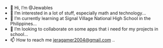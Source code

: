 - 👋 Hi, I’m @Jewables
- 👀 I’m interested in a lot of stuff, especially math and technology...
- 🌱 I’m currently learning at Signal Village National High School in the Philippines...
- 💞️ I’m looking to collaborate on some apps that i need for my projects in school...
- 📫 How to reach me jeragamer2004@gmail.com ..

<!---
Jewables/Jewables is a ✨ special ✨ repository because its `README.md` (this file) appears on your GitHub profile.
You can click the Preview link to take a look at your changes.
--->
